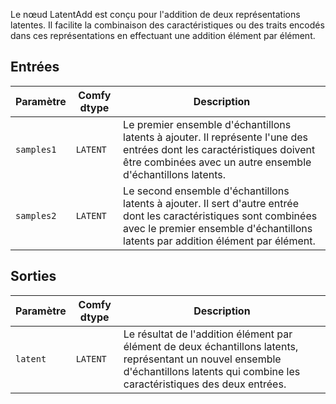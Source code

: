 
Le nœud LatentAdd est conçu pour l'addition de deux représentations latentes. Il facilite la combinaison des caractéristiques ou des traits encodés dans ces représentations en effectuant une addition élément par élément.

## Entrées

| Paramètre    | Comfy dtype | Description |
|--------------|-------------|-------------|
| `samples1`   | `LATENT`    | Le premier ensemble d'échantillons latents à ajouter. Il représente l'une des entrées dont les caractéristiques doivent être combinées avec un autre ensemble d'échantillons latents. |
| `samples2`   | `LATENT`    | Le second ensemble d'échantillons latents à ajouter. Il sert d'autre entrée dont les caractéristiques sont combinées avec le premier ensemble d'échantillons latents par addition élément par élément. |

## Sorties

| Paramètre | Comfy dtype | Description |
|-----------|-------------|-------------|
| `latent`  | `LATENT`    | Le résultat de l'addition élément par élément de deux échantillons latents, représentant un nouvel ensemble d'échantillons latents qui combine les caractéristiques des deux entrées. |
